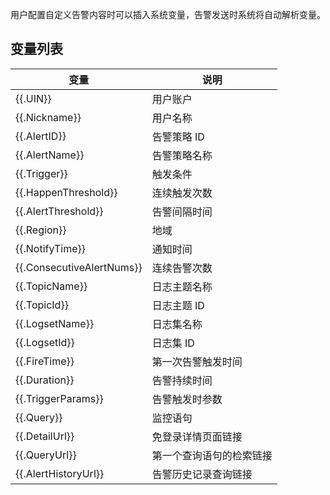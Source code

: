 用户配置自定义告警内容时可以插入系统变量，告警发送时系统将自动解析变量。

## 变量列表

| 变量                     | 说明               |
|--------------------------|------------------|
| {{.UIN}}                  | 用户账户           |
| {{.Nickname}}             | 用户名称           |
| {{.AlertID}}              | 告警策略 ID         |
| {{.AlertName}}            | 告警策略名称       |
| {{.Trigger}}              | 触发条件           |
| {{.HappenThreshold}}      | 连续触发次数       |
| {{.AlertThreshold}}       | 告警间隔时间       |
| {{.Region}}               | 地域               |
| {{.NotifyTime}}           | 通知时间           |
| {{.ConsecutiveAlertNums}} | 连续告警次数       |
| {{.TopicName}}            | 日志主题名称       |
| {{.TopicId}}              | 日志主题 ID         |
| {{.LogsetName}}           | 日志集名称         |
| {{.LogsetId}}             | 日志集 ID           |
| {{.FireTime}}             | 第一次告警触发时间 |
| {{.Duration}}             | 告警持续时间       |
| {{.TriggerParams}}        | 告警触发时参数     |
| {{.Query}}                | 监控语句           |
| {{.DetailUrl}}   | 免登录详情页面链接   |
| {{.QueryUrl}}   | 第一个查询语句的检索链接   |
| {{.AlertHistoryUrl}}   | 告警历史记录查询链接   |

